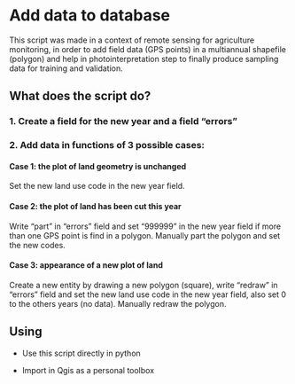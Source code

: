 # Add data to database

This script was made in a context of remote sensing for agriculture monitoring, in order to add field data (GPS points) in a multiannual shapefile (polygon) and help in photointerpretation step to finally produce sampling data for training and validation.

## What does the script do?

### 1. Create a field for the new year and a field “errors” 

### 2. Add data in functions of 3 possible cases:

#### Case 1: the plot of land geometry is unchanged
Set the new land use code in the new year field.

#### Case 2: the plot of land has been cut this year
Write “part” in “errors” field and set “999999” in the new year field if more than one GPS point is find in a polygon. Manually part the polygon and set the new codes.

#### Case 3: appearance of a new plot of land
Create a new entity by drawing a new polygon (square), write “redraw” in “errors” field and set the new land use code in the new year field, also set 0 to the others years (no data). Manually redraw the polygon.

## Using
- Use this script directly in python

- Import in Qgis as a personal toolbox
